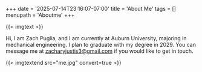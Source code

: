 +++
date = '2025-07-14T23:16:07-07:00'
title = 'About Me'
tags = []
menupath = 'Aboutme'
+++

{{< imgtext >}}

Hi, I am Zach Puglia, and I am currently at Auburn University, majoring in mechanical engineering. I plan to graduate with my degree in 2029. You can message me at [zacharyjustis3@gmail.com](mailto:zacharyjustis3@gmail.com) if you would like to get in touch.


{{< imgtextend src="me.jpg" convert=true >}}
